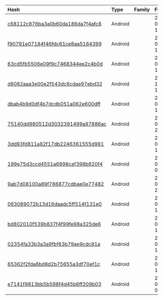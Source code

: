 |Hash|Type|Family|First_Seen|Name|
|:--|:--|:--|:--|:--|
|[c68112c876ba3a0b60da186da7f4afc8](https://www.virustotal.com/gui/file/c68112c876ba3a0b60da186da7f4afc8)|Android||2023-02-22 18:47:37|KSR HM.apk|
|[f90791e07184f46fdc61ce8aa5164399](https://www.virustotal.com/gui/file/f90791e07184f46fdc61ce8aa5164399)|Android||2023-02-13 15:47:47|f90791e07184f46fdc61ce8aa5164399.virus|
|[63cd5fb5506e09f9c7468344ee2c4b0d](https://www.virustotal.com/gui/file/63cd5fb5506e09f9c7468344ee2c4b0d)|Android||2023-01-28 16:00:28|KSA-YEMEN.apk|
|[d8082aaa3e00e2f543dc6cdae97ebd32](https://www.virustotal.com/gui/file/d8082aaa3e00e2f543dc6cdae97ebd32)|Android||2022-10-11 15:52:26|صندوق التنميه والاستثمار.apk|
|[dbab4b9d0df4b7dcdb051a062e600dff](https://www.virustotal.com/gui/file/dbab4b9d0df4b7dcdb051a062e600dff)|Android||2022-08-21 12:05:18|dbab4b9d0df4b7dcdb051a062e600dff.virus|
|[75140dd980512d3032391499a97886ac](https://www.virustotal.com/gui/file/75140dd980512d3032391499a97886ac)|Android||2022-06-09 21:11:58|مساعدات مالية الهلال الأحمر الاماراتي.apk|
|[3dd93fd811a82f17db2246361555d991](https://www.virustotal.com/gui/file/3dd93fd811a82f17db2246361555d991)|Android||2022-06-07 11:25:26|3dd93fd811a82f17db2246361555d991.virus|
|[199e75d3ccd4551a6898caf398b820f4](https://www.virustotal.com/gui/file/199e75d3ccd4551a6898caf398b820f4)|Android||2022-05-12 08:53:43| |
|[9ab7d08100a89f786877cdbae0e77482](https://www.virustotal.com/gui/file/9ab7d08100a89f786877cdbae0e77482)|Android||2022-03-20 21:53:40|اسماء المستفيدين من الحوالات النقدية لشهر فبراير.apk|
|[063089072b13d16daadc5ff514f131e0](https://www.virustotal.com/gui/file/063089072b13d16daadc5ff514f131e0)|Android||2022-03-10 15:14:12|????? ????? ??????.apk"; filename*=UTF-8''%D8%AA%D8%AB%D8%A8%D9%8A%D8%AA%20%D9%82%D8%A7%D8%B9%D8%AF%D8%A9%20%D8%A8%D9%8A%D8%A7%D9%86%D8%A7%D8%AA.apk|
|[bd802010f539b837f4f99fe98a325de6](https://www.virustotal.com/gui/file/bd802010f539b837f4f99fe98a325de6)|Android||2022-03-05 17:07:28|????? ????? ????????.apk"; filename*=UTF-8''%D8%AA%D8%AB%D8%A8%D9%8A%D8%AA%20%D9%82%D8%A7%D8%B9%D8%AF%D8%A9%20%D8%A7%D9%84%D8%A8%D9%8A%D8%A7%D9%86%D8%A7%D8%AA.apk|
|[02354fa33b3a3a9fbf63b79ae9cdc81a](https://www.virustotal.com/gui/file/02354fa33b3a3a9fbf63b79ae9cdc81a)|Android||2022-02-07 15:43:06|طرق_استلام_المساعدات[1].apk|
|[65362f2fda6bd8d2b75655a3df70ef1c](https://www.virustotal.com/gui/file/65362f2fda6bd8d2b75655a3df70ef1c)|Android||2021-07-06 12:06:17|unicef.apk|
|[e7141f9813bb5b598f4d45b6ff209b03](https://www.virustotal.com/gui/file/e7141f9813bb5b598f4d45b6ff209b03)|Android||2021-04-27 03:36:41|WhatsApp.apk|
